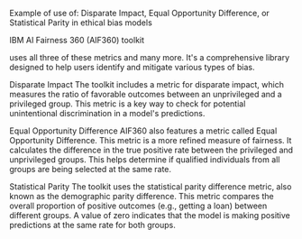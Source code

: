 Example of use of:
Disparate Impact, Equal Opportunity Difference, or Statistical Parity in ethical bias models

IBM AI Fairness 360 (AIF360) toolkit

uses all three of these metrics and many more. It's a comprehensive library designed to help users identify and mitigate various types of bias.

​Disparate Impact
​The toolkit includes a metric for disparate impact, which measures the ratio of favorable outcomes between an unprivileged and a privileged group. This metric is a key way to check for potential unintentional discrimination in a model's predictions.

​Equal Opportunity Difference
​AIF360 also features a metric called Equal Opportunity Difference. This metric is a more refined measure of fairness. It calculates the difference in the true positive rate between the privileged and unprivileged groups. This helps determine if qualified individuals from all groups are being selected at the same rate.

​Statistical Parity
​The toolkit uses the statistical parity difference metric, also known as the demographic parity difference. This metric compares the overall proportion of positive outcomes (e.g., getting a loan) between different groups. A value of zero indicates that the model is making positive predictions at the same rate for both groups.
